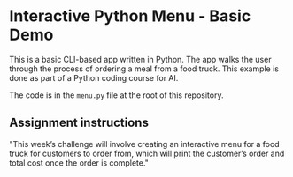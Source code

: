 # Interactive Python Menu - Basic Demo
This is a basic CLI-based app written in Python. The app
walks the user through the process of ordering a meal from
a food truck. This example is done as part of a Python coding
course for AI.

The code is in the `menu.py` file at the root of this repository.

## Assignment instructions
"This week’s challenge will involve creating an interactive menu
for a food truck for customers to order from, which will print the
customer’s order and total cost once the order is complete."
